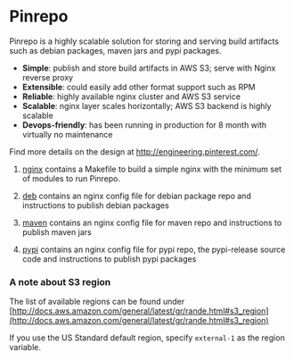 Pinrepo
=======

Pinrepo is a highly scalable solution for storing and serving build artifacts such as debian
packages, maven jars and pypi packages.

* **Simple**: publish and store build artifacts in AWS S3; serve with Nginx reverse proxy
* **Extensible**: could easily add other format support such as RPM
* **Reliable**: highly available nginx cluster and AWS S3 service
* **Scalable**: nginx layer scales horizontally; AWS S3 backend is highly scalable
* **Devops-friendly**: has been running in production for 8 month with virtually no maintenance

Find more details on the design at http://engineering.pinterest.com/.

1. [nginx](nginx/) contains a Makefile to build a simple nginx with the minimum set of modules
to run Pinrepo.

2. [deb](deb/) contains an nginx config file for debian package repo and instructions to publish
debian packages

3. [maven](maven/) contains an nginx config file for maven repo and instructions to publish
maven jars

4. [pypi](pypi/) contains an nginx config file for pypi repo, the pypi-release source code and
instructions to publish pypi packages

### A note about S3 region
The list of available regions can be found under [http://docs.aws.amazon.com/general/latest/gr/rande.html#s3_region](http://docs.aws.amazon.com/general/latest/gr/rande.html#s3_region)

If you use the US Standard default region, specify `external-1` as the region variable.


